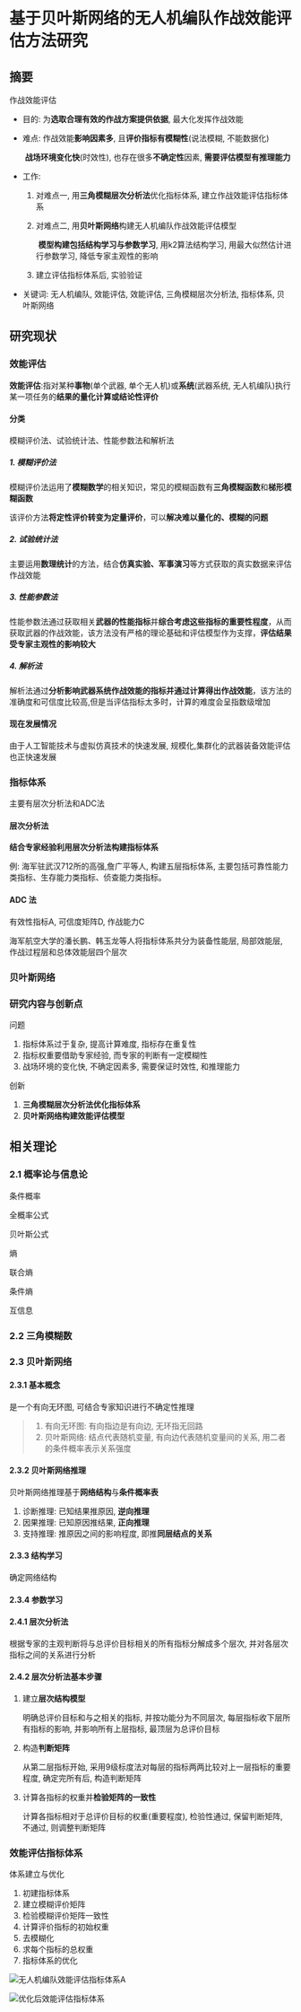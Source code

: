 # 基于贝叶斯网络的无人机编队作战效能评估方法研究


## 摘要

作战效能评估

* 目的: 为**选取合理有效的作战方案提供依据**, 最大化发挥作战效能

* 难点: 作战效能**影响因素多**, 且**评价指标有模糊性**(说法模糊, 不能数据化)

  ​			**战场环境变化快**(时效性), 也存在很多**不确定性**因素, **需要评估模型有推理能力**

* 工作: 

    1. 对难点一, 用**三角模糊层次分析法**优化指标体系, 建立作战效能评估指标体系

    2. 对难点二, 用**贝叶斯网络**构建无人机编队作战效能评估模型

       ​	**模型构建包括结构学习与参数学习**, 用k2算法结构学习, 用最大似然估计进行参数学习, 降低专家主观性的影响

    3. 建立评估指标体系后, 实验验证

* 关键词: 无人机编队, 效能评估, 效能评估, 三角模糊层次分析法, 指标体系, 贝叶斯网络



## 研究现状

### 效能评估

**效能评估**:指对某种**事物**(单个武器, 单个无人机)或**系统**(武器系统, 无人机编队)执行某一项任务的**结果的量化计算或结论性评价**

#### 分类

模糊评价法、试验统计法、性能参数法和解析法

##### 1. 模糊评价法

模糊评价法运用了**模糊数学**的相关知识，常见的模糊函数有**三角模糊函数**和**梯形模糊函数**

该评价方法**将定性评价转变为定量评价**，可以**解决难以量化的、模糊的问题**

##### 2. 试验统计法

主要运用**数理统计**的方法，结合**仿真实验、军事演习**等方式获取的真实数据来评估作战效能

##### 3. 性能参数法

性能参数法通过获取相关**武器的性能指标**并**综合考虑这些指标的重要性程度**，从而获取武器的作战效能，该方法没有严格的理论基础和评估模型作为支撑，**评估结果受专家主观性的影响较大**

##### 4. 解析法

解析法通过**分析影响武器系统作战效能的指标并通过计算得出作战效能**，该方法的准确度和可信度比较高,但是当评估指标太多时，计算的难度会呈指数级增加

#### 现在发展情况

由于人工智能技术与虚拟仿真技术的快速发展, 规模化,集群化的武器装备效能评估也正快速发展



### 指标体系

主要有层次分析法和ADC法

#### 层次分析法

**结合专家经验利用层次分析法构建指标体系**

例: 海军驻武汉712所的高强,詹广平等人, 构建五层指标体系, 主要包括可靠性能力类指标、生存能力类指标、侦查能力类指标。

#### ADC 法

有效性指标A, 可信度矩阵D, 作战能力C

海军航空大学的潘长鹏、韩玉龙等人将指标体系共分为装备性能层, 局部效能层, 作战过程层和总体效能层四个层次



### 贝叶斯网络

### 研究内容与创新点

问题

1. 指标体系过于复杂, 提高计算难度, 指标存在重复性
2. 指标权重要借助专家经验, 而专家的判断有一定模糊性
3. 战场环境的变化快, 不确定因素多, 需要保证时效性, 和推理能力

创新

1. **三角模糊层次分析法优化指标体系**
2. **贝叶斯网络构建效能评估模型**



## 相关理论



### 2.1 概率论与信息论

条件概率

全概率公式

贝叶斯公式

熵

联合熵

条件熵

互信息



### 2.2 三角模糊数

### 2.3 贝叶斯网络

#### 2.3.1 基本概念

是一个有向无环图, 可结合专家知识进行不确定性推理

> 1. 有向无环图: 有向指边是有向边, 无环指无回路
> 2. 贝叶斯网络: 结点代表随机变量, 有向边代表随机变量间的关系, 用二者的条件概率表示关系强度

#### 2.3.2 贝叶斯网络推理

贝叶斯网络推理基于**网络结构**与**条件概率表**

1. 诊断推理: 已知结果推原因, **逆向推理**
2. 因果推理: 已知原因推结果, **正向推理**
3. 支持推理: 推原因之间的影响程度, 即推**同层结点的关系**

#### 2.3.3 结构学习

确定网络结构

#### 2.3.4 参数学习

#### 2.4.1 层次分析法

根据专家的主观判断将与总评价目标相关的所有指标分解成多个层次, 并对各层次指标之间的关系进行分析

#### 2.4.2 层次分析法基本步骤

1. 建立**层次结构模型**

   明确总评价目标和与之相关的指标, 并按功能分为不同层次, 每层指标收下层所有指标的影响, 并影响所有上层指标, 最顶层为总评价目标

2. 构造**判断矩阵**

   从第二层指标开始, 采用9级标度法对每层的指标两两比较对上一层指标的重要程度, 确定完所有后,  构造判断矩阵

3. 计算各指标的权重并**检验矩阵的一致性**

   计算各指标相对于总评价目标的权重(重要程度), 检验性通过, 保留判断矩阵, 不通过, 则调整判断矩阵

### 效能评估指标体系

体系建立与优化

1. 初建指标体系
2. 建立模糊评价矩阵
3. 检验模糊评价矩阵一致性
4. 计算评价指标的初始权重
5. 去模糊化
6. 求每个指标的总权重
7. 指标体系的优化



![无人机编队效能评估指标体系A](../../../image/无人机编队效能评估指标体系A.png)

![优化后效能评估指标体系](../../../image/优化后效能评估指标体系.png)

